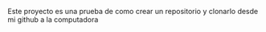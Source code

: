 Este proyecto es una prueba de como crear un repositorio y clonarlo desde mi github a la computadora